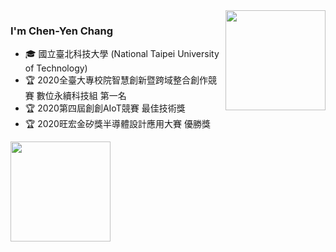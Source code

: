 <!--
**BlackyYen/BlackyYen** is a ✨ _special_ ✨ repository because its `README.md` (this file) appears on your GitHub profile.

Here are some ideas to get you started:

- 🔭 I’m currently working on ...
- 🌱 I’m currently learning ...
- 👯 I’m looking to collaborate on ...
- 🤔 I’m looking for help with ...
- 💬 Ask me about ...
- 📫 How to reach me: ...
- 😄 Pronouns: ...
- ⚡ Fun fact: ...
-->

<img height="160" align="right" src="https://github-readme-stats.vercel.app/api?username=BlackyYen&show_icons=True" />

### I'm Chen-Yen Chang

- 🎓 國立臺北科技大學 (National Taipei University of Technology)
- 🏆 2020全臺大專校院智慧創新暨跨域整合創作競賽 數位永續科技組 第一名
- 🏆 2020第四屆創創AIoT競賽 最佳技術獎  
- 🏆 2020旺宏金矽獎半導體設計應用大賽 優勝獎  

<img height="160" align="center" src="https://github-profile-trophy.vercel.app/?username=BlackyYen&column=7&margin-w=5" />
